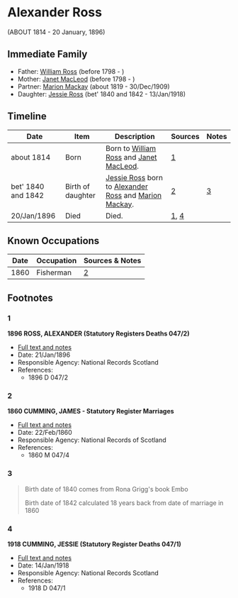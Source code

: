 ﻿---
layout: person
subject_key: i81387900
permalink: /people/i81387900
---

# Alexander Ross
(ABOUT 1814 - 20 January, 1896)

## Immediate Family

* Father: [William Ross](./@39617772@-william-ross-b1798-d.md) (before 1798 - )
* Mother: [Janet MacLeod](./@14483646@-janet-macleod-b1798-d.md) (before 1798 - )
* Partner: [Marion Mackay](./@78930004@-marion-mackay-b1819-d1909-12-30.md) (about 1819 - 30/Dec/1909)
* Daughter: [Jessie Ross](./@60546968@-jessie-ross-b1840~1842-d1918-1-13.md) (bet' 1840 and 1842 - 13/Jan/1918)

## Timeline

Date | Item | Description | Sources | Notes
---|---|---|---|---
about 1814 | Born | Born to [William Ross](./@39617772@-william-ross-b1798-d.md) and [Janet MacLeod](./@14483646@-janet-macleod-b1798-d.md). | [1](#1) | 
bet' 1840 and 1842 | Birth of daughter | [Jessie Ross](./@60546968@-jessie-ross-b1840~1842-d1918-1-13.md) born to [Alexander Ross](./@81387900@-alexander-ross-b1814-d1896-1-20.md) and [Marion Mackay](./@78930004@-marion-mackay-b1819-d1909-12-30.md). | [2](#2) | [3](#3)
20/Jan/1896 | Died | Died. | [1](#1), [4](#4) | 

## Known Occupations

Date | Occupation | Sources & Notes
---|---|---
1860 | Fisherman | [2](#2)

## Footnotes

### 1

**1896 ROSS, ALEXANDER (Statutory Registers Deaths 047/2)**

* [Full text and notes](../sources/@70411734@-1896-ross,-alexander-statutory-registers-deaths-047-2-.md)
* Date: 21/Jan/1896
* Responsible Agency: National Records Scotland
* References: 
  * 1896 D 047/2

### 2

**1860 CUMMING, JAMES - Statutory Register Marriages**

* [Full text and notes](../sources/@18366368@-1860-cumming,-james-statutory-register-marriages.md)
* Date: 22/Feb/1860
* Responsible Agency: National Records of Scotland
* References: 
  * 1860 M 047/4

### 3

> Birth date of 1840 comes from Rona Grigg's book Embo
>
> Birth date of 1842 calculated 18 years back from date of marriage in 1860
>


### 4

**1918 CUMMING, JESSIE (Statutory Register Deaths 047/1)**

* [Full text and notes](../sources/@22662480@-1918-cumming,-jessie-statutory-register-deaths-047-1-.md)
* Date: 14/Jan/1918
* Responsible Agency: National Records Scotland
* References: 
  * 1918 D 047/1


